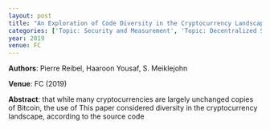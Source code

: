 ```yaml
---
layout: post
title: "An Exploration of Code Diversity in the Cryptocurrency Landscape"
categories: ['Topic: Security and Measurement', 'Topic: Decentralized Systems', '2019', 'Venue: FC']
year: 2019
venue: FC
---
```

**Authors**: Pierre Reibel, Haaroon Yousaf, S. Meiklejohn

**Venue**: FC (2019)

**Abstract**: that while many cryptocurrencies are largely unchanged copies of Bitcoin, the use of   This paper considered diversity in the cryptocurrency landscape, according to the source code
